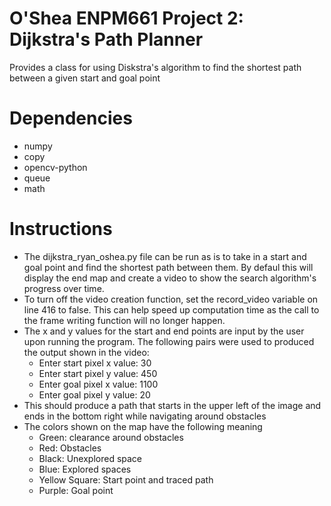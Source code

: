 # O'Shea ENPM661 Project 2: Dijkstra's Path Planner
Provides a class for using Diskstra's algorithm to find the shortest path between a given start and goal point

# Dependencies
- numpy
- copy
- opencv-python
- queue
- math

# Instructions
- The dijkstra_ryan_oshea.py file can be run as is to take in a start and goal point and find the shortest path between them. By defaul this will display the end map and create a video to show the search algorithm's progress over time.
- To turn off the video creation function, set the record_video variable on line 416 to false. This can help speed up computation time as the call to the frame writing function will no longer happen.
- The x and y values for the start and end points are input by the user upon running the program. The following pairs were used to produced the output shown in the video:
    - Enter start pixel x value: 30
    - Enter start pixel y value: 450
    - Enter goal pixel x value: 1100
    - Enter goal pixel y value: 20
- This should produce a path that starts in the upper left of the image and ends in the bottom right while navigating around obstacles
- The colors shown on the map have the following meaning
    - Green: clearance around obstacles
    - Red: Obstacles
    - Black: Unexplored space
    - Blue: Explored spaces
    - Yellow Square: Start point and traced path
    - Purple: Goal point